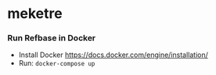 # meketre

### Run Refbase in Docker
* Install Docker https://docs.docker.com/engine/installation/
* Run: `docker-compose up`
